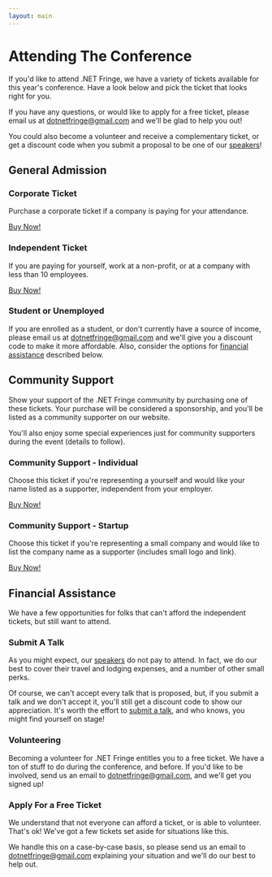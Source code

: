 ```yaml
---
layout: main
---
```


# Attending The Conference

If you'd like to attend .NET Fringe, we have a variety of tickets available for this year's conference. Have a look below and pick the ticket that looks right for you.

If you have any questions, or would like to apply for a free ticket, please email us at [dotnetfringe@gmail.com] and we'll be glad to help you out!

You could also become a volunteer and receive a complementary ticket, or get a discount code when you submit a proposal to be one of our [speakers]!

## General Admission

### Corporate Ticket
Purchase a corporate ticket if a company is paying for your attendance.

[Buy Now!][tickets]

### Independent Ticket
If you are paying for yourself, work at a non-profit, or at a company with less than 10 employees.

[Buy Now!][tickets]

### Student or Unemployed
If you are enrolled as a student, or don't currently have a source of income, please email us at [dotnetfringe@gmail.com] and we'll give you a discount code to make it more affordable. Also, consider the options for [financial assistance](#financial-assistance) described below.

## Community Support

Show your support of the .NET Fringe community by purchasing one of these tickets. Your purchase will be considered a sponsorship, and you'll be listed as a community supporter on our website.

You'll also enjoy some special experiences just for community supporters during the event (details to follow).

### Community Support - Individual
Choose this ticket if you're representing a yourself and would like your name listed as a supporter, independent from your employer.

[Buy Now!][tickets]

### Community Support - Startup
Choose this ticket if you're representing a small company and would like to list the company name as a supporter (includes small logo and link).

[Buy Now!][tickets]


## Financial Assistance

We have a few opportunities for folks that can't afford the independent tickets, but still want to attend.

### Submit A Talk
As you might expect, our [speakers] do not pay to attend. In fact, we do our best to cover their travel and lodging expenses, and a number of other small perks.

Of course, we can't accept every talk that is proposed, but, if you submit a talk and we don't accept it, you'll still get a discount code to show our appreciation. It's worth the effort to [submit a talk][speakers], and who knows, you might find yourself on stage!

### Volunteering
Becoming a volunteer for .NET Fringe entitles you to a free ticket. We have a ton of stuff to do during the conference, and before. If you'd like to be involved, send us an email to [dotnetfringe@gmail.com], and we'll get you signed up!

### Apply For a Free Ticket
We understand that not everyone can afford a ticket, or is able to volunteer. That's ok! We've got a few tickets set aside for situations like this.

We handle this on a case-by-case basis, so please send us an email to [dotnetfringe@gmail.com] explaining your situation and we'll do our best to help out.

[tickets]: https://ti.to/dotnetfringe/dotnetfringe-2016
[dotnetfringe@gmail.com]: mailto:dotnetfringe@gmail.com
[speakers]: docs/speaking